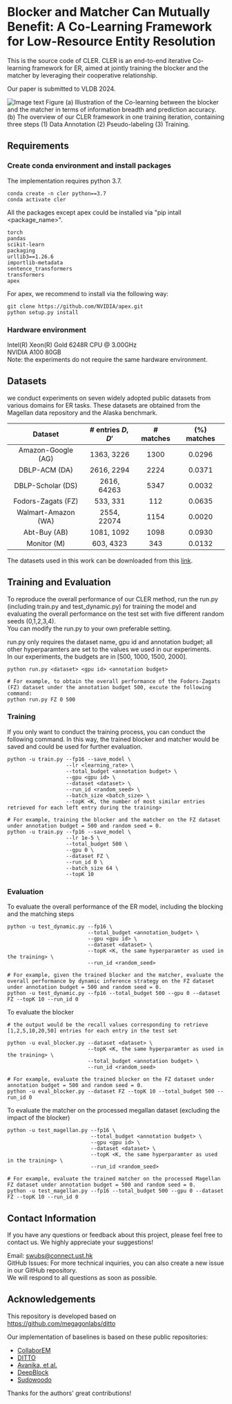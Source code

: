 # Blocker and Matcher Can Mutually Benefit: A Co-Learning Framework for Low-Resource Entity Resolution

This is the source code of CLER. CLER is an end-to-end iterative Co-learning framework for ER, aimed at jointly training the blocker and the matcher by leveraging their cooperative relationship.

Our paper is submitted to VLDB 2024. 

![Image text](https://github.com/wusw14/CLER/blob/master/figs/CLER.png)
Figure (a) Illustration of the Co-learning between the blocker and the matcher in terms of information breadth and prediction accuracy. (b) The overview of our CLER framework in one training iteration, containing three steps (1) Data Annotation (2) Pseudo-labeling (3) Training.


## Requirements
### Create conda environment and install packages
The implementation requires python 3.7.  
```
conda create -n cler python==3.7
conda activate cler
``` 

All the packages except apex could be installed via "pip intall <package_name>".  
```  
torch   
pandas   
scikit-learn   
packaging   
urllib3==1.26.6   
importlib-metadata   
sentence_transformers 
transformers  
apex
```

For apex, we recommend to install via the following way:
```
git clone https://github.com/NVIDIA/apex.git 
python setup.py install
```

### Hardware environment
Intel(R) Xeon(R) Gold 6248R CPU @ 3.00GHz  
NVIDIA A100 80GB  
Note: the experiments do not require the same hardware environment.

## Datasets
we conduct experiments on seven widely adopted public datasets from various domains for ER tasks. 
These datasets are obtained from the Magellan data repository and the Alaska benchmark. 
    
| Dataset  | \# entries $D,D'$ | \# matches | (%) matches 
| :----: | :----: | :----: | :----: |
| Amazon-Google (AG) | 1363, 3226 | 1300 | 0.0296 
| DBLP-ACM (DA) | 2616, 2294 | 2224 | 0.0371 
| DBLP-Scholar (DS) | 2616, 64263 | 5347 | 0.0032 
| Fodors-Zagats (FZ) | 533, 331 | 112 | 0.0635 
| Walmart-Amazon (WA) | 2554, 22074 | 1154 | 0.0020
| Abt-Buy (AB) | 1081, 1092 | 1098 | 0.0930 
| Monitor (M) | 603, 4323 | 343 | 0.0132 

The datasets used in this work can be downloaded from this [link](https://drive.google.com/drive/folders/1ZnGLUpYFZSC9Ru8HKFCrTthM--1aBqD-?usp=sharing).  


## Training and Evaluation
To reproduce the overall performance of our CLER method, run the run.py (including train.py and test_dynamic.py) for training the model and evaluating the overall performance on the test set with five different random seeds (0,1,2,3,4).  
You can modify the run.py to your own preferable setting. 

run.py only requires the dataset name, gpu id and annotation budget; all other hyperparamters are set to the values we used in our experiments.  
In our experiments, the budgets are in [500, 1000, 1500, 2000].    
```
python run.py <dataset> <gpu id> <annotation budget>  

# For example, to obtain the overall performance of the Fodors-Zagats (FZ) dataset under the annotation budget 500, excute the following command:
python run.py FZ 0 500
```

### Training
If you only want to conduct the training process, you can conduct the following command. In this way, the trained blocker and matcher would be saved and could be used for further evaluation.
```
python -u train.py --fp16 --save_model \
                   --lr <learning_rate> \
                   --total_budget <annotation budget> \
                   --gpu <gpu id> \
                   --dataset <dataset> \
                   --run_id <random_seed> \
                   --batch_size <batch_size> \
                   --topK <K, the number of most similar entries retrieved for each left entry during the training>  

# For example, training the blocker and the matcher on the FZ dataset under annotation budget = 500 and random seed = 0.
python -u train.py --fp16 --save_model \
                   --lr 1e-5 \
                   --total_budget 500 \
                   --gpu 0 \
                   --dataset FZ \
                   --run_id 0 \
                   --batch_size 64 \
                   --topK 10  
```

### Evaluation
To evaluate the overall performance of the ER model, including the blocking and the matching steps
``` 
python -u test_dynamic.py --fp16 \
                          --total_budget <annotation_budget> \
                          --gpu <gpu id> \
                          --dataset <dataset> \
                          --topK <K, the same hyperparamter as used in the training> \
                          --run_id <random_seed>

# For example, given the trained blocker and the matcher, evaluate the overall performance by dynamic inference strategy on the FZ dataset under annotation budget = 500 and random seed = 0.
python -u test_dynamic.py --fp16 --total_budget 500 --gpu 0 --dataset FZ --topK 10 --run_id 0
```

To evaluate the blocker
```
# the output would be the recall values corresponding to retrieve [1,2,5,10,20,50] entries for each entry in the test set

python -u eval_blocker.py --dataset <dataset> \
                          --topK <K, the same hyperparamter as used in the training> \
                          --total_budget <annotation budget> \
                          --run_id <random_seed>

# For example, evaluate the trained blocker on the FZ dataset under annotation budget = 500 and random seed = 0.
python -u eval_blocker.py --dataset FZ --topK 10 --total_budget 500 --run_id 0
```

To evaluate the matcher on the processed megallan dataset (excluding the impact of the blocker)
```
python -u test_magellan.py --fp16 \
                           --total_budget <annotation budget> \
                           --gpu <gpu id> \
                           --dataset <dataset> \
                           --topK <K, the same hyperparamter as used in the training> \
                           --run_id <random_seed>

# For example, evaluate the trained matcher on the processed Magellan FZ dataset under annotation budget = 500 and random seed = 0.
python -u test_magellan.py --fp16 --total_budget 500 --gpu 0 --dataset FZ --topK 10 --run_id 0
```

## Contact Information
If you have any questions or feedback about this project, please feel free to contact us. We highly appreciate your suggestions!

Email: swubs@connect.ust.hk  
GitHub Issues: For more technical inquiries, you can also create a new issue in our GitHub repository.  
We will respond to all questions as soon as possible.

## Acknowledgements
This repository is developed based on https://github.com/megagonlabs/ditto  

Our implementation of baselines is based on these public repositories:
* [CollaborEM](https://github.com/ZJU-DAILY/CollaborEM)
* [DITTO](https://github.com/megagonlabs/ditto)
* [Avanika, et al.](https://github.com/HazyResearch/fm_data_tasks) 
* [DeepBlock](https://github.com/qcri/DeepBlocker)
* [Sudowoodo](https://github.com/megagonlabs/sudowoodo)

Thanks for the authors' great contributions!